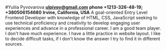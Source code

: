 #Yuliia Pyvovarova
**ulpivov@gmail.com**
**phone +1213-326-48-19; +380506154680**
**Irvine, California, USA**
A goal-oriented Entry Level Frontend Developer with knowledge of HTML, CSS, JavaScript seeking to use technical proficiency and creativity to develop engaging user experiences and advance in a professional career.
I am a good team player. I don't have much experience. I have a little practice in website layout. I like to decide difficult tasks, if I don't know the answer I try to find it in different sources.